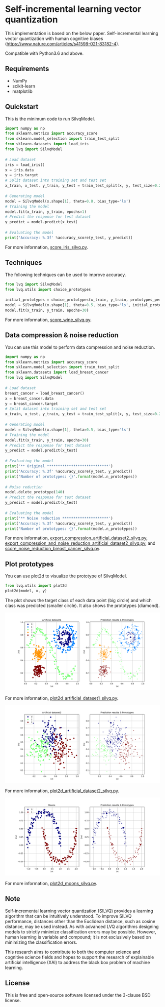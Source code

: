 # Self-incremental learning vector quantization

This implementation is based on the below paper.
Self-incremental learning vector quantization with human cognitive biases (https://www.nature.com/articles/s41598-021-83182-4).

Compatible with Python3.6 and above.

## Requirements

- NumPy
- scikit-learn
- matplotlib

## Quickstart

This is the minimum code to run SilvqModel.

```python
import numpy as np
from sklearn.metrics import accuracy_score
from sklearn.model_selection import train_test_split
from sklearn.datasets import load_iris
from lvq import SilvqModel

# Load dataset
iris = load_iris()
x = iris.data
y = iris.target
# Split dataset into training set and test set
x_train, x_test, y_train, y_test = train_test_split(x, y, test_size=0.2, random_state=8, shuffle=True, stratify=y)

# Generating model
model = SilvqModel(x.shape[1], theta=0.8, bias_type='ls')
# Training the model
model.fit(x_train, y_train, epochs=1)
# Predict the response for test dataset
y_predict = model.predict(x_test)

# Evaluating the model
print('Accuracy: %.3f' %accuracy_score(y_test, y_predict))
```

For more information, [score_iris_silvq.py](score_iris_silvq.py).

## Techniques

The following techniques can be used to improve accuracy.

```python
from lvq import SilvqModel
from lvq.utils import choice_prototypes

initial_prototypes = choice_prototypes(x_train, y_train, prototypes_per_class=1, random_state=None)
model = SilvqModel(x.shape[1], theta=0.5, bias_type='ls', initial_prototypes=initial_prototypes)
model.fit(x_train, y_train, epochs=30)
```

For more information, [score_wine_silvq.py](score_wine_silvq.py).

## Data compression & noise reduction

You can use this model to perform data compression and noise reduction.

```python
import numpy as np
from sklearn.metrics import accuracy_score
from sklearn.model_selection import train_test_split
from sklearn.datasets import load_breast_cancer
from lvq import SilvqModel

# Load dataset
breast_cancer = load_breast_cancer()
x = breast_cancer.data
y = breast_cancer.target
# Split dataset into training set and test set
x_train, x_test, y_train, y_test = train_test_split(x, y, test_size=0.2, random_state=8, shuffle=True, stratify=y)

# Generating model
model = SilvqModel(x.shape[1], theta=0.5, bias_type='ls')
# Training the model
model.fit(x_train, y_train, epochs=30)
# Predict the response for test dataset
y_predict = model.predict(x_test)

# Evaluating the model
print('** Original ****************************')
print('Accuracy: %.3f' %accuracy_score(y_test, y_predict))
print('Number of prototypes: {}'.format(model.n_prototypes))

# Noise reduction
model.delete_prototype(140)
# Predict the response for test dataset
y_predict = model.predict(x_test)

# Evaluating the model
print('** Noise reduction *********************')
print('Accuracy: %.3f' %accuracy_score(y_test, y_predict))
print('Number of prototypes: {}'.format(model.n_prototypes))
```

For more information, [export_compression_artificial_dataset2_silvq.py](export_compression_artificial_dataset2_silvq.py), [export_compression_and_noise_reduction_artificial_dataset2_silvq.py](export_compression_and_noise_reduction_artificial_dataset2_silvq.py), and [score_noise_reduction_breast_cancer_silvq.py](score_noise_reduction_breast_cancer_silvq.py).

## Plot prototypes

You can use plot2d to visualize the prototype of SilvqModel.

```python
from lvq.utils import plot2d
plot2d(model, x, y)
```

The plot shows the target class of each data point (big circle) and which class was predicted (smaller circle).
It also shows the prototypes (diamond).

<p align='center'>
    <img src='img/plot2d_artificial_dataset1_silvq.png' alt='plot2d_artificial_dataset1_silvq'>
</p>

For more information, [plot2d_artificial_dataset1_silvq.py](plot2d_artificial_dataset1_silvq.py).

<p align='center'>
    <img src='img/plot2d_artificial_dataset2_silvq.png' alt='plot2d_artificial_dataset2_silvq'>
</p>

For more information, [plot2d_artificial_dataset2_silvq.py](plot2d_artificial_dataset2_silvq.py).

<p align='center'>
    <img src='img/plot2d_moons_silvq.png' alt='plot2d_moons_silvq.png'>
</p>

For more information, [plot2d_moons_silvq.py](plot2d_moons_silvq.py).

## Note
Self-incremental learning vector quantization (SILVQ) provides a learning algorithm that can be intuitively understood. To improve SILVQ performance, distances other than the Euclidean distance, such as cosine distance, may be used instead. As with advanced LVQ algorithms designing models to strictly minimize classification errors may be possible. However, human learning is variable and compound; it is not exclusively based on minimizing the classification errors.

This research aims to contribute to both the computer science and cognitive science fields and hopes to support the research of explainable artificial intelligence (XAI) to address the black box problem of machine learning.

## License
This is free and open-source software licensed under the 3-clause BSD license.

